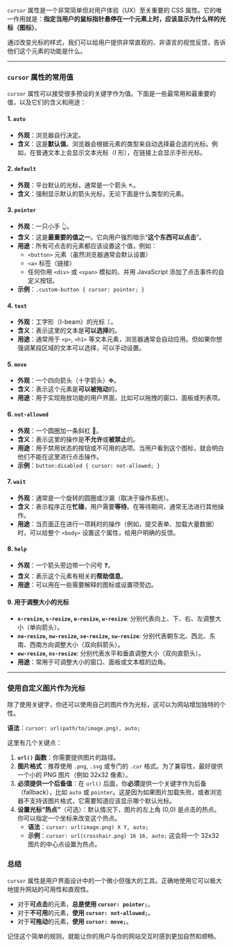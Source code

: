 `cursor` 属性是一个非常简单但对用户体验（UX）至关重要的 CSS 属性。它的唯一作用就是：**指定当用户的鼠标指针悬停在一个元素上时，应该显示为什么样的光标（图标）**。

通过改变光标的样式，我们可以给用户提供非常直观的、非语言的视觉反馈，告诉他们这个元素的功能是什么。

---

### `cursor` 属性的常用值

`cursor` 属性可以接受很多预设的关键字作为值。下面是一些最常用和最重要的值，以及它们的含义和用途：

#### 1. `auto`
*   **外观**：浏览器自行决定。
*   **含义**：这是**默认值**。浏览器会根据元素的类型来自动选择最合适的光标。例如，在普通文本上会显示文本光标（I 形），在链接上会显示手形光标。

#### 2. `default`
*   **外观**：平台默认的光标，通常是一个箭头 ↖。
*   **含义**：强制显示默认的箭头光标，无论下面是什么类型的元素。

#### 3. `pointer`
*   **外观**：一只小手 👆。
*   **含义**：这是**最重要的值之一**。它向用户强烈暗示“**这个东西可以点击**”。
*   **用途**：所有可点击的元素都应该设置这个值，例如：
    *   `<button>` 元素（虽然浏览器通常会默认设置）
    *   `<a>` 标签（链接）
    *   任何你用 `<div>` 或 `<span>` 模拟的、并用 JavaScript 添加了点击事件的自定义按钮。
*   **示例**：`.custom-button { cursor: pointer; }`

#### 4. `text`
*   **外观**：工字形（I-beam）的光标 𝙸。
*   **含义**：表示这里的文本是**可以选择**的。
*   **用途**：通常用于 `<p>`, `<h1>` 等文本元素，浏览器通常会自动应用。但如果你想强调某段区域的文本可以选择，可以手动设置。

#### 5. `move`
*   **外观**：一个四向箭头（十字箭头）✥。
*   **含义**：表示这个元素是**可以被拖动**的。
*   **用途**：用于实现拖放功能的用户界面，比如可以拖拽的窗口、面板或列表项。

#### 6. `not-allowed`
*   **外观**：一个圆圈加一条斜杠 🚫。
*   **含义**：表示这里的操作是**不允许**或**被禁止**的。
*   **用途**：用于禁用状态的按钮或不可用的选项。当用户看到这个图标，就会明白他们不能在这里进行点击操作。
*   **示例**：`button:disabled { cursor: not-allowed; }`

#### 7. `wait`
*   **外观**：通常是一个旋转的圆圈或沙漏（取决于操作系统）。
*   **含义**：表示程序正在**忙碌**，用户需要**等待**。在等待期间，通常无法进行其他操作。
*   **用途**：当页面正在进行一项耗时的操作（例如，提交表单、加载大量数据）时，可以给整个 `<body>` 设置这个属性，给用户明确的反馈。

#### 8. `help`
*   **外观**：一个箭头旁边带一个问号 ❓。
*   **含义**：表示这个元素有相关的**帮助信息**。
*   **用途**：可以用在一些需要解释的图标或设置项旁边。

#### 9. 用于调整大小的光标
*   **`n-resize`, `s-resize`, `e-resize`, `w-resize`**: 分别代表向上、下、右、左调整大小（单向箭头）。
*   **`ne-resize`, `nw-resize`, `se-resize`, `sw-resize`**: 分别代表朝东北、西北、东南、西南方向调整大小（双向斜箭头）。
*   **`ew-resize`, `ns-resize`**: 分别代表水平和垂直调整大小（双向直箭头）。
*   **用途**：常用于可调整大小的窗口、面板或文本框的边角。

---

### 使用自定义图片作为光标

除了使用关键字，你还可以使用自己的图片作为光标，这可以为网站增加独特的个性。

**语法**：`cursor: url(path/to/image.png), auto;`

这里有几个关键点：

1.  **`url()` 函数**：你需要提供图片的路径。
2.  **图片格式**：推荐使用 `.png`, `.svg` 或专门的 `.cur` 格式。为了兼容性，最好提供一个小的 PNG 图片（例如 32x32 像素）。
3.  **必须提供一个后备值**：在 `url()` 后面，你**必须**提供一个关键字作为后备（fallback），比如 `auto` 或 `pointer`。这是因为如果图片加载失败，或者浏览器不支持该图片格式，它需要知道应该显示哪个默认光标。
4.  **设置光标“热点”**（可选）：默认情况下，图片的左上角 (0,0) 是点击的热点。你可以指定一个坐标来改变这个热点。
    *   **语法**：`cursor: url(image.png) X Y, auto;`
    *   **示例**：`cursor: url(crosshair.png) 16 16, auto;` 这会将一个 32x32 图片的中心点设置为热点。

### 总结

`cursor` 属性是用户界面设计中的一个微小但强大的工具。正确地使用它可以极大地提升网站的可用性和直观性。

*   对于**可点击**的元素，**总是使用 `cursor: pointer;`**。
*   对于**不可用**的元素，**使用 `cursor: not-allowed;`**。
*   对于**可拖动**的元素，**使用 `cursor: move;`**。

记住这个简单的规则，就能让你的用户与你的网站交互时感到更加自然和顺畅。
